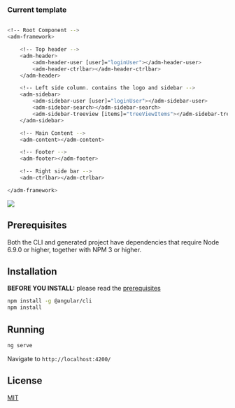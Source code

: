 ### Current template

```bash

<!-- Root Component -->
<adm-framework>

    <!-- Top header -->
    <adm-header>
        <adm-header-user [user]="loginUser"></adm-header-user>
        <adm-header-ctrlbar></adm-header-ctrlbar>
    </adm-header>

    <!-- Left side column. contains the logo and sidebar -->
    <adm-sidebar>
        <adm-sidebar-user [user]="loginUser"></adm-sidebar-user>
        <adm-sidebar-search></adm-sidebar-search>
        <adm-sidebar-treeview [items]="treeViewItems"></adm-sidebar-treeview>
    </adm-sidebar>

    <!-- Main Content -->
    <adm-content></adm-content>

    <!-- Footer -->
    <adm-footer></adm-footer>

    <!-- Right side bar -->
    <adm-ctrlbar></adm-ctrlbar>

</adm-framework>

```

![](https://github.com/zmlcoder/angular2-adminlte/blob/master/screenshots/demo.gif)

## Prerequisites

Both the CLI and generated project have dependencies that require Node 6.9.0 or higher, together
with NPM 3 or higher.

## Installation

**BEFORE YOU INSTALL:** please read the [prerequisites](#prerequisites)
```bash
npm install -g @angular/cli
npm install
```

## Running
```bash
ng serve
```
Navigate to `http://localhost:4200/`

## License
 [MIT](/LICENSE)
